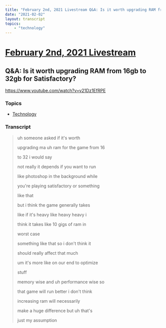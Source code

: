```yaml
---
title: "February 2nd, 2021 Livestream Q&A: Is it worth upgrading RAM from 16gb to 32gb for Satisfactory?"
date: "2021-02-02"
layout: transcript
topics:
    - "technology"
---
```

# [February 2nd, 2021 Livestream](../2021-02-02.md)
## Q&A: Is it worth upgrading RAM from 16gb to 32gb for Satisfactory?
https://www.youtube.com/watch?v=v21Dz1EfRPE

### Topics
* [Technology](../topics/technology.md)

### Transcript

> uh someone asked if it's worth
>
> upgrading ma uh ram for the game from 16
>
> to 32 i would say
>
> not really it depends if you want to run
>
> like photoshop in the background while
>
> you're playing satisfactory or something
>
> like that
>
> but i think the game generally takes
>
> like if it's heavy like heavy heavy i
>
> think it takes like 10 gigs of ram in
>
> worst case
>
> something like that so i don't think it
>
> should really affect that much
>
> um it's more like on our end to optimize
>
> stuff
>
> memory wise and uh performance wise so
>
> that game will run better i don't think
>
> increasing ram will necessarily
>
> make a huge difference but uh that's
>
> just my assumption
>
